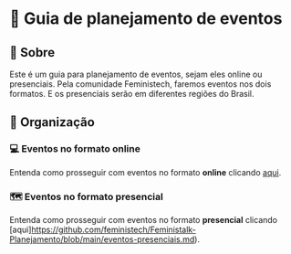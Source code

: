 # 📃 Guia de planejamento de eventos

## 💎 Sobre
Este é um guia para planejamento de eventos, sejam eles online ou presenciais. Pela comunidade Feministech, faremos eventos nos dois formatos. E os presenciais serão em diferentes regiões do Brasil.

## 💎 Organização
### 💻 Eventos no formato online
Entenda como prosseguir com eventos no formato **online** clicando [aqui](https://github.com/feministech/Feministalk-Planejamento/blob/main/eventos-online.md).

### 🗺️ Eventos no formato presencial
Entenda como prosseguir com eventos no formato **presencial** clicando [aqui]https://github.com/feministech/Feministalk-Planejamento/blob/main/eventos-presenciais.md).
